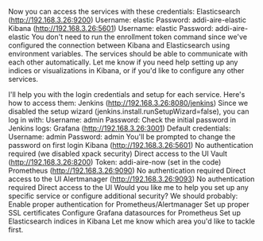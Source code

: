 Now you can access the services with these credentials:
Elasticsearch (http://192.168.3.26:9200)
Username: elastic
Password: addi-aire-elastic
Kibana (http://192.168.3.26:5601)
Username: elastic
Password: addi-aire-elastic
You don't need to run the enrollment token command since we've configured the connection between Kibana and Elasticsearch using environment variables. The services should be able to communicate with each other automatically.
Let me know if you need help setting up any indices or visualizations in Kibana, or if you'd like to configure any other services.

I'll help you with the login credentials and setup for each service. Here's how to access them:
Jenkins (http://192.168.3.26:8080/jenkins)
Since we disabled the setup wizard (jenkins.install.runSetupWizard=false), you can log in with:
Username: admin
Password: Check the initial password in Jenkins logs:
Grafana (http://192.168.3.26:3001)
Default credentials:
Username: admin
Password: admin
You'll be prompted to change the password on first login
Kibana (http://192.168.3.26:5601)
No authentication required (we disabled xpack security)
Direct access to the UI
Vault (http://192.168.3.26:8200)
Token: addi-aire-now (set in the code)
Prometheus (http://192.168.3.26:9090)
No authentication required
Direct access to the UI
Alertmanager (http://192.168.3.26:9093)
No authentication required
Direct access to the UI
Would you like me to help you set up any specific service or configure additional security? We should probably:
Enable proper authentication for Prometheus/Alertmanager
Set up proper SSL certificates
Configure Grafana datasources for Prometheus
Set up Elasticsearch indices in Kibana
Let me know which area you'd like to tackle first.
